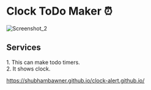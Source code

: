<h1>Clock ToDo Maker ⏰</h1>


![Screenshot_2](https://user-images.githubusercontent.com/61740758/137773090-60b36ae9-1a14-4236-ac0c-42ffc404331a.png)

<h2>Services</h2>
1. This can make todo timers.<br>
2. It shows clock.


https://shubhambawner.github.io/clock-alert.github.io/ 
